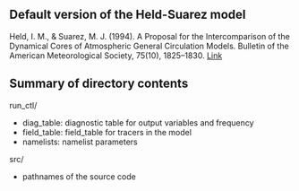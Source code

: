 ## Default version of the Held-Suarez model
Held, I. M., & Suarez, M. J. (1994). A Proposal for the Intercomparison of the Dynamical Cores of Atmospheric General Circulation Models. Bulletin of the American Meteorological Society, 75(10), 1825–1830. [Link](https://doi.org/10.1175/1520-0477(1994)075<1825:APFTIO>2.0.CO;2)

## Summary of directory contents
run_ctl/  
- diag_table: diagnostic table for output variables and frequency
- field_table: field_table for tracers in the model
- namelists: namelist parameters

src/  
- pathnames of the source code 
